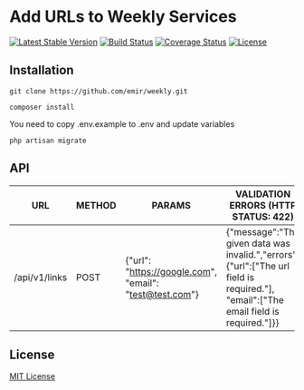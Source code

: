 Add URLs to Weekly Services
=================

[![Latest Stable Version](https://poser.pugx.org/emir/weekly/v/stable)](https://packagist.org/packages/emir/weekly)
[![Build Status](https://travis-ci.org/emir/weekly-share.svg?branch=master)](https://travis-ci.org/emir/weekly-share)
[![Coverage Status](https://coveralls.io/repos/github/emir/weekly-share/badge.svg?branch=master)](https://coveralls.io/github/emir/weekly-share?branch=master)
[![License](https://poser.pugx.org/emir/weekly/license)](https://packagist.org/packages/emir/weekly)

Installation
------------

```
git clone https://github.com/emir/weekly.git
```

```
composer install
```

You need to copy .env.example to .env and update variables

```
php artisan migrate
```

API
------------

| URL 	| METHOD 	| PARAMS 	| VALIDATION ERRORS (HTTP STATUS: 422) 	| SUCCESS CODE 	|
|---------------	|--------	|---------------------------------------------------------	|-------------------------------------------------------------------------------------------------------------------------------------	|--------------	|
| /api/v1/links 	| POST 	| {"url": "https://google.com", "email": "test@test.com"} 	| {"message":"The given data was invalid.","errors":{"url":["The url field is required."], "email":["The email field is required."]}} 	| 201 	|


License
-------------

[MIT License](http://emir.mit-license.org/)